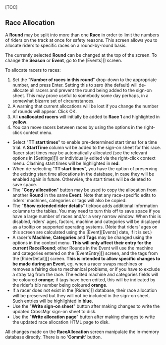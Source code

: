 [TOC]

## Race Allocation

A **Round** may be split into more than one **Race** in order to limit the numbers of riders on the track at once for safety reasons.  This screen allows you to allocate riders to specific races on a round-by-round basis.

The currently selected **Round** can be changed at the top of the screen.  To change the **Season** or **Event**, go to the [Events][] screen.

To allocate racers to races:

1. Set the "**Number of races in this round**" drop-down to the appropriate number, and press Enter.  Setting this to zero (the default) will de-allocate all racers and prevent the round being added to the sign-on sheet.  This may prove useful to somebody some day perhaps, in a somewhat bizarre set of circumstances.
1. A warning that current allocations will be lost if you change the number of rounds will appear.  Click OK.
1. All **unallocated racers** will initially be added to **Race 1** and highlighted in **yellow**.
1. You can move racers between races by using the options in the right-click context menu.

* Select "**TT start times**" to enable pre-determined start times for a time trial.  A **StartTime** column wil be added to the sign-on sheet for this race.  Racer start times may be automatically allocated (see the relevant options in [Settings][]) or individually edited via the right-click context menu.  Clashing start times will be highlighted in **red**.
* When de-selecting "**TT start times**", you have the option of preserving the existing start time allocations in the database, in case they will be enabled again in future.  Otherwise, the start times will be deleted to save space.
* The "**Copy allocation**" button may be used to copy the allocation from another **Round** in the same **Event**.  Note that any race-specific edits to riders' machines, categories or tags will also be copied.
* The "**Show extended rider details**" tickbox adds additional information columns to the tables.  You may need to turn this off to save space if you have a large number of races and/or a very narrow window.  When this is disabled, riders' ages, factors, machine and categories will be displayed as a tooltip on supported operating systems.  (Note that riders' ages on this screen are calculated using the [Event][Events] date, if it is set.)
* A racer's **Machine**, **Categories** and **Tags** may be changed using the options in the context menu.  **This will only affect their entry for the current Race/Round**; other Rounds in the Event will use the machine and categories entered on the [EventEntry][] screen, and the tags from the [RiderDetail][] screen.  **This is intended to allow specific changes to be made during an Event**, eg. when a racer swaps machines or removes a fairing due to mechanical problems, or if you have to exclude a stray tag from the race.  The edited machine and categories fields will be coloured **orange**; if tags have been edited, this will be indicated by the rider's bib number being coloured **orange**.
* If a racer does not exist in the [Riders][] database, their race allocation will be preserved but they will not be included in the sign-on sheet.  Such entries will be highlighted in **blue**.
* Use the "**Write sign-on sheet**" button after making changes to write the updated CrossMgr sign-on sheet to disk.
* Use the "**Write allocation page**" button after making changes to write the updated race allocation HTML page to disk.

All changes made on the **RaceAllocation** screen manipulate the in-memory database directly.  There is no '**Commit**' button.
